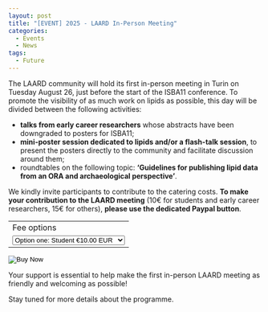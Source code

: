 ```yaml
---
layout: post
title: "[EVENT] 2025 - LAARD In-Person Meeting"
categories:
  - Events
  - News
tags:
  - Future
---
```

The LAARD community will hold its first in-person meeting in Turin on Tuesday August 26, just before the start of the ISBA11 conference. To promote the visibility of as much work on lipids as possible, this day will be divided between the following activities:


- **talks from early career researchers** whose abstracts have been downgraded to posters for ISBA11;
- **mini-poster session dedicated to lipids and/or a flash-talk session**, to present the posters directly to the community and facilitate discussion around them;
- roundtables on the following topic: **‘Guidelines for publishing lipid data from an ORA and archaeological perspective’**.
 

We kindly invite participants to contribute to the catering costs. **To make your contribution to the LAARD meeting** (10€ for students and early career researchers, 15€ for others), **please use the dedicated Paypal button**. 

<form action="https://www.paypal.com/cgi-bin/webscr" method="post" target="_top">
  <input type="hidden" name="cmd" value="_s-xclick" />
  <input type="hidden" name="hosted_button_id" value="RDF8XWU8HMSXL" />
  <table>
    <tr>
      <td>
        <input type="hidden" name="on0" value="Fee options"/>
        Fee options
      </td>
    </tr>
    <tr>
      <td>
        <select name="os0">
          <option value="Option one: Student">
            Option one: Student €10.00 EUR
          </option>
          <option value="Option two: Standard">
            Option two: Standard €15.00 EUR
          </option>
        </select>
      </td>
    </tr>
  </table>
  <input type="hidden" name="currency_code" value="EUR" />
  <input type="image" src="https://www.paypalobjects.com/en_US/i/btn/btn_buynowCC_LG.gif" border="0" name="submit" title="PayPal - The safer, easier way to pay online!" alt="Buy Now" />
</form>

Your support is essential to help make the first in-person LAARD meeting as friendly and welcoming as possible!

Stay tuned for more details about the programme.
